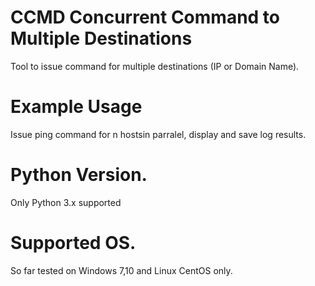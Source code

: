 # CCMD Concurrent Command to Multiple Destinations

Tool to issue command for multiple destinations (IP or Domain Name). 

# Example Usage
Issue ping command for n hostsin parralel, display and save log results.

# Python Version.
Only Python 3.x supported

# Supported OS.
So far tested on Windows 7,10 and Linux CentOS only.
